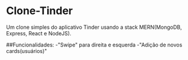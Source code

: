 # Clone-Tinder

Um clone simples do aplicativo Tinder usando a stack MERN(MongoDB, Express, React e NodeJS).

##Funcionalidades:
-"Swipe" para direita e esquerda
-"Adição de novos cards(usuários)"
